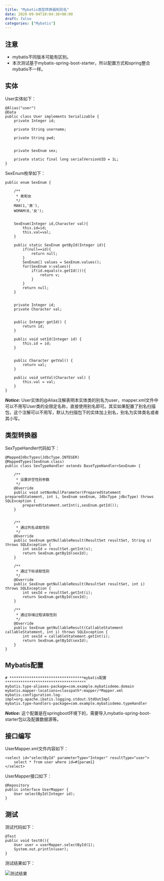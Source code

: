 ```yaml
---
title: "Mybatis类型转换器和别名"
date: 2020-09-04T10:04:36+08:00
draft: false
categories: ["Mybatis"]
---
```


## 注意
- mybatis不同版本可能有区别。
- 本次测试基于mybatis-spring-boot-starter，所以配置方式和spring整合mybatis不一样。

## 实体
User实体如下：

	@Alias("user")
	@Data
	public class User implements Serializable {
	    private Integer id;
	
	    private String username;
	
	    private String pwd;
	
	
	    private SexEnum sex;
	
	    private static final long serialVersionUID = 1L;
	}

SexEnum枚举如下：

	public enum SexEnum {
	
	    /**
	     * 男和女
	     */
	    MAN(1,'男'),
	    WOMAM(0,'女');
	
	
	    SexEnum(Integer id,Character val){
	        this.id=id;
	        this.val=val;
	    }
	
	    public static SexEnum getById(Integer id){
	        if(null==id){
	            return null;
	        }
	        SexEnum[] values = SexEnum.values();
	        for(SexEnum v:values){
	            if(id.equals(v.getId())){
	                return v;
	            }
	        }
	        return null;
	    }
	
	
	    private Integer id;
	    private Character val;
	
	
	    public Integer getId() {
	        return id;
	    }
	
	    public void setId(Integer id) {
	        this.id = id;
	    }
	
	
	    public Character getVal() {
	        return val;
	    }
	
	    public void setVal(Character val) {
	        this.val = val;
	    }
	}

***Notice:*** User实体的@Alias注解表明本实体类的别名为user，mapper.xml文件中可以不用写User类的全限定名称，直接使用别名即可。其实如果配置了别名扫描包，这个注解可以不用写，默认为扫描包下的实体加上别名，别名为实体类名或者其小写。

## 类型转换器
SexTypeHandler代码如下：

	@MappedJdbcTypes(JdbcType.INTEGER)
	@MappedTypes(SexEnum.class)
	public class SexTypeHandler extends BaseTypeHandler<SexEnum> {
	
	    /**
	     * 设置非空性别参数
	     */
	    @Override
	    public void setNonNullParameter(PreparedStatement preparedStatement, int i, SexEnum sexEnum, JdbcType jdbcType) throws SQLException {
	        preparedStatement.setInt(i,sexEnum.getId());
	    }
	
	
	    /**
	     * 通过列名读取性别
	     */
	    @Override
	    public SexEnum getNullableResult(ResultSet resultSet, String s) throws SQLException {
	        int sexId = resultSet.getInt(s);
	        return SexEnum.getById(sexId);
	    }
	
	    /**
	     * 通过下标读取性别
	     */
	    @Override
	    public SexEnum getNullableResult(ResultSet resultSet, int i) throws SQLException {
	        int sexId = resultSet.getInt(i);
	        return SexEnum.getById(sexId);
	    }
	
	    /**
	     * 通过存储过程读取性别
	     */
	    @Override
	    public SexEnum getNullableResult(CallableStatement callableStatement, int i) throws SQLException {
	        int sexId = callableStatement.getInt(i);
	        return SexEnum.getById(sexId);
	    }
	}

## Mybatis配置
	# **********************************mybatis配置*************************************
	mybatis.type-aliases-package=com.example.mybatisdemo.domain
	mybatis.mapper-locations=classpath*:mapper/*Mapper.xml
	mybatis.configuration.log-impl=org.apache.ibatis.logging.stdout.StdOutImpl
	mybatis.type-handlers-package=com.example.mybatisdemo.typeHandler

***Notice:*** 这个配置是在springboot环境下的，需要导入mybatis-spring-boot-starter包以及配置数据源等。

## 接口编写
UserMapper.xml文件内容如下：

	<select id="selectById" parameterType="Integer" resultType="user">
		select * from user where id=#{param1}
	</select>

UserMapper接口如下：

	@Repository
	public interface UserMapper {
	    User selectById(Integer id);
	}

## 测试
测试代码如下：

    @Test
    public void test0(){
        User user = userMapper.selectById(1);
        System.out.println(user);
    }

测试结果如下：

![测试结果][p0]

[p0]:./../media/20200904-1.png

